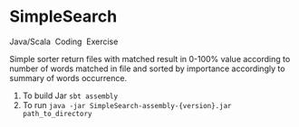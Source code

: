 # SimpleSearch
Java/Scala​ ​ Coding​ ​ Exercise​

Simple sorter return files with matched result in 0-100% value according to number of words matched in file and sorted by importance accordingly to summary of words occurrence.


1. To build Jar ``sbt assembly``
2. To run ``java -jar SimpleSearch-assembly-{version}.jar path_to_directory``
